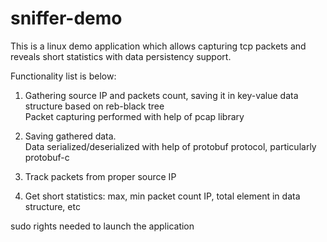 # sniffer-demo

This is a linux demo application which allows capturing tcp packets and reveals short statistics with data persistency support. 

Functionality list is below:

1. Gathering source IP and packets count, saving it in key-value data structure based on reb-black tree
   <br/>Packet capturing performed with help of pcap library

2. Saving gathered data. 
   <br/>Data serialized/deserialized with help of protobuf protocol, particularly protobuf-c

3. Track packets from proper source IP

4. Get short statistics: max, min packet count IP, total element in data structure, etc

sudo rights needed to launch the application


